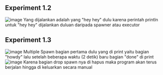 ## Experiment 1.2

![image](https://github.com/humama/tutorial10/assets/20278539/5a1d1a64-6c50-442d-95d5-f1f1228f1c70)
Yang dijalankan adalah yang "hey hey" dulu karena perintah println untuk "hey hey" dijalankan duluan daripada spawner atau executor

## Experiment 1.3

![image](https://github.com/humama/tutorial10/assets/20278539/6e08334f-858c-46be-9d51-0a0ae5138707)
Multiple Spawn bagian pertama dulu yang di print yaitu bagian "howdy" lalu setelah beberapa waktu (2 detik) baru bagian "done" di print
![image](https://github.com/humama/tutorial10/assets/20278539/6c2ad712-08dc-4690-85d7-a4ede965a2ac)
Karena bagian drop spawn nya di hapus maka program akan terus berjalan hingga di keluarkan secara manual 
